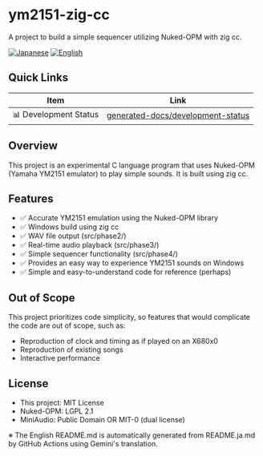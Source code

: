 # ym2151-zig-cc

A project to build a simple sequencer utilizing Nuked-OPM with zig cc.

<p align="left">
  <a href="README.ja.md"><img src="https://img.shields.io/badge/🇯🇵-Japanese-red.svg" alt="Japanese"></a>
  <a href="README.md"><img src="https://img.shields.io/badge/🇺🇸-English-blue.svg" alt="English"></a>
</p>

## Quick Links
| Item | Link |
|------|--------|
| 📊 Development Status | [generated-docs/development-status](generated-docs/development-status.md) |

## Overview

This project is an experimental C language program that uses Nuked-OPM (Yamaha YM2151 emulator) to play simple sounds. It is built using zig cc.

## Features

- ✅ Accurate YM2151 emulation using the Nuked-OPM library
- ✅ Windows build using zig cc
- ✅ WAV file output (src/phase2/)
- ✅ Real-time audio playback (src/phase3/)
- ✅ Simple sequencer functionality (src/phase4/)
- ✅ Provides an easy way to experience YM2151 sounds on Windows
- ✅ Simple and easy-to-understand code for reference (perhaps)

## Out of Scope

This project prioritizes code simplicity, so features that would complicate the code are out of scope, such as:

- Reproduction of clock and timing as if played on an X680x0
- Reproduction of existing songs
- Interactive performance

## License

- This project: MIT License
- Nuked-OPM: LGPL 2.1
- MiniAudio: Public Domain OR MIT-0 (dual license)

※ The English README.md is automatically generated from README.ja.md by GitHub Actions using Gemini's translation.